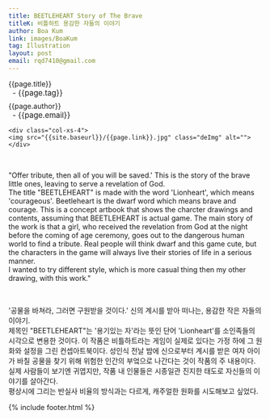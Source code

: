 ```yaml
---
title: BEETLEHEART Story of The Brave
titleK: 비틀하트 용감한 자들의 이야기
author: Boa Kum
link: images/BoaKum
tag: Illustration
layout: post
email: rqd7410@gmail.com
---	
```


<div class="container">

<div class="deDep">
{{page.title}}<br>
<p style="font-size:15px; margin:0px; padding:0px 0px 0px 8px; margin:0px 0px 8px 0px;">- {{page.tag}}</p>
{{page.author}}<br>
<p style="font-size:15px; margin:0px; padding:0px 0px 0px 8px;">- {{page.email}}</p>
</div>


<div class="row" class="imgcolor">
	
	<div class="col-xs-4">
	<img src="{{site.baseurl}}/{{page.link}}.jpg" class="deImg" alt=""></div>
	
</div>
<br>

<div class="det lato">



"Offer tribute, then all of you will be saved.' This is the story of the brave little ones, leaving to serve a revelation of God.
<br>
The title "BEETLEHEART" is made with the word 'Lionheart', which means 'courageous'. Beetleheart is the dwarf word which means brave and courage. This is a concept artbook that shows the charcter drawings and contents, assuming that BEETLEHEART is actual game.
The main story of the work is that a girl, who received the revelation from God at the night before the coming of age ceremony, goes out to the dangerous human world to find a tribute. Real people will think dwarf and this game cute, but the characters in the game will always live their stories of life in a serious manner.
<br>
I wanted to try different style, which is more casual thing then my other drawing, with this work."


</div>

<br>

<div class="noto">

'공물을 바쳐라, 그러면 구원받을 것이다.' 신의 계시를 받아 떠나는, 용감한 작은 자들의 이야기.
<br>
 제목인 "BEETLEHEART"는 '용기있는 자'라는 뜻인 단어 'Lionheart'를 소인족들의 시각으로 변용한 것이다. 이 작품은 비틀하트라는 게임이 실제로 있다는 가정 하에 그 원화와 설정을 그린 컨셉아트북이다.
성인식 전날 밤에 신으로부터 계시를 받은 여자 아이가 바칠 공물을 찾기 위해 위험한 인간의 부엌으로 나간다는 것이 작품의 주 내용이다. 실제 사람들이 보기엔 귀엽지만, 작품 내 인물들은 시종일관 진지한 태도로 자신들의 이야기를 살아간다.
<br>
평상시에 그리는 반실사 비율의 방식과는 다르게, 캐주얼한 원화를 시도해보고 싶었다.


</div>


	

</div> 

{% include footer.html %}